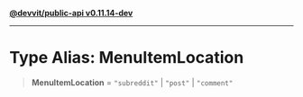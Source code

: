 [**@devvit/public-api v0.11.14-dev**](../README.md)

---

# Type Alias: MenuItemLocation

> **MenuItemLocation** = `"subreddit"` \| `"post"` \| `"comment"`
